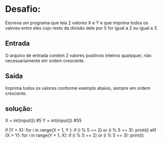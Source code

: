 # Desafio:
Escreva um programa que leia 2 valores X e Y e que imprima todos os valores entre eles cujo resto da divisão dele por 5 for igual a 2 ou igual a 3.

## Entrada
O arquivo de entrada contém 2 valores positivos inteiros quaisquer, não necessariamente em ordem crescente.

## Saída
Imprima todos os valores conforme exemplo abaixo, sempre em ordem crescente.
 
## solução:
X = int(input()) #5
Y = int(input()) #55

if (Y > X):
    for i in range(X + 1, Y ):
      if (i % 5 == 2) or (i % 5 == 3):
        print(i)
elif (X > Y):
    for i in range(Y + 1, X):
      if (i % 5 == 2) or (i % 5 == 3):
        print(i)